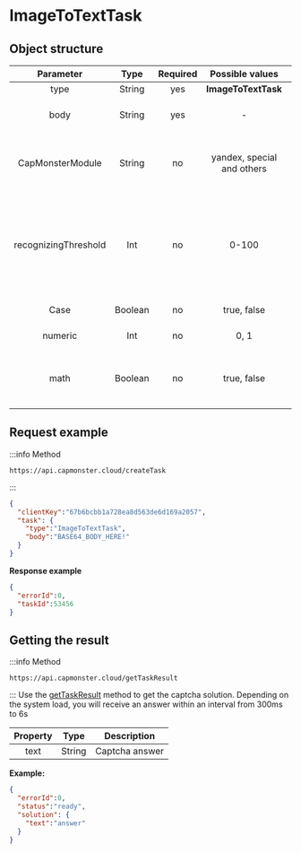 ﻿---
sidebar_position: 10
sidebar_label: ImageToTextTask
---

# ImageToTextTask
## **Object structure**

|**Parameter**|**Type**|**Required**|**Possible values**|**Description**|
| :-: | :-: | :-: | :-: | :-: |
|type|String|yes|**ImageToTextTask**|Defines the type of the task.|
|body|String|yes|-|File body encoded in base64. Make sure to send it without line breaks.|
|CapMonsterModule|String|no|yandex, special and others|The name of recognizing module, for example, “yandex“. Alternative way to pass module name and list of all available modules you can find [here](../api/module-name.md).|
|recognizingThreshold|Int|no|0-100|Captcha recognition threshold with a possible value from 0 to 100. For example, if recognizingThreshold was set to 90 and the task was solved with a confidence of 80, you won't be charged. In this case the user will get a response ERROR_CAPTCHA_UNSOLVABLE.|
|Case|Boolean|no|true, false|true - if captcha is case sensitive.|
|numeric|Int|no|0, 1|1 - if captcha contains numbers only.|
|math|Boolean|no|true, false|false — undefined;<br />true — if captcha requires a mathematical operation (for example: captcha 2 + 6 = will return a value of 8).|

## **Request example**

:::info Method
```http
https://api.capmonster.cloud/createTask
```
:::
```json
{
  "clientKey":"67b6bcbb1a728ea8d563de6d169a2057",
  "task": {
    "type":"ImageToTextTask",
    "body":"BASE64_BODY_HERE!"
  }
}
```


**Response example**
```json
{
  "errorId":0,
  "taskId":53456
}
```

## **Getting the result**
:::info Method
```http
https://api.capmonster.cloud/getTaskResult
```
:::
Use the [getTaskResult](../api/methods/get-task-result.md) method to get the captcha solution. Depending on the system load, you will receive an answer within an interval from 300ms to 6s

|**Property**|**Type**|**Description**|
| :-: | :-: | :-: |
|text|String|Captcha answer|

**Example:**
```json
{
  "errorId":0,
  "status":"ready",
  "solution": {
    "text":"answer"
  }
}
```
